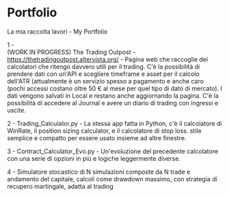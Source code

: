 # Portfolio
La mia raccolta lavori - My Portfolio

1 -  
(WORK IN PROGRESS) The Trading Outpost - https://thetradingoutpost.altervista.org/ - Pagina web che raccoglie dei calcolatori che ritengo davvero utili per il trading. C'è la possibilità di prendere dati con un'API e scegliere timeframe e asset per il calcolo dell'ATR (attualmente è un servizio spesso a pagamento e anche caro (pochi accessi costano oltre 50 € al mese per quel tipo di dato di mercato). I dati vengono salvati in Local e restano anche aggiornando la pagina. C'è la possibilità di accedere al Journal e avere un diario di trading con ingressi e uscite.

2 - 
Trading_Calculator.py - La stessa app fatta in Python, c'è il calcolatore di WinRate, il position sizing calculator, e il calcolatore di stop loss. stile semplice e compatto per essere usato insieme ad altre finestre.

3 - 
Contract_Calculator_Evo.py - Un'evoluzione del precedente calcolatore con una serie di opzioni in più e logiche leggermente diverse.

4 -
Simulatore stocastico di N simulazioni composte da N trade e andamento del capitale, calcoli come drawdown massimo, con strategia di recupero martingale, adatta al trading
